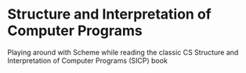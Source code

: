 # Structure and Interpretation of Computer Programs
Playing around with Scheme while reading the classic CS Structure and Interpretation of Computer Programs (SICP) book
